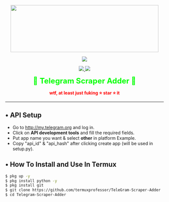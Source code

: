 <p align="center">
  <img src="https://1.bp.blogspot.com/-bMerZKbriRY/X0YzqiPFCsI/AAAAAAAAAP8/1GHlVlmMGcQsHu8cxeK1o5WkTe2VeXlDgCLcBGAsYHQ/s1652/Picture_20200826_152605754.jpg" width="470" height="150">
</p>

<p align="center"><img src="https://img.shields.io/badge/Version-1.01-brightgreen"></p>
<p align="center">
  <a href="https://github.com/termuxprofessor">
    <img src="https://img.shields.io/github/followers/th3unkn0n?label=Follow&style=social">
  </a>
  <a href="https://github.com/termuxprofessor/Telegram-Scraper-Adder">
    <img src="https://img.shields.io/github/stars/th3unkn0n/TeleGram-Group-Scraper?style=social">
  </a>
</p>

<p align="center">
  <strong style="font-size: 24px; color: #00FF00;">🔧 Telegram Scraper Adder 🔧</strong>
</p>
<p align="center">
  <strong style="color: #FF0000;">wtf, at least just fuking ⭐ star ⭐ it</strong>
</p>

---

## • API Setup
* Go to <a href="http://my.telegram.org" style="color: #00FFFF;">http://my.telegram.org</a> and log in.
* Click on **API development tools** and fill the required fields.
* Put app name you want & select **other** in platform Example.
* Copy "api_id" & "api_hash" after clicking create app (will be used in setup.py).

## • How To Install and Use In Termux

```bash
$ pkg up -y
$ pkg install python -y
$ pkg install git
$ git clone https://github.com/termuxprofessor/TeleGram-Scraper-Adder
$ cd Telegram-Scraper-Adder
